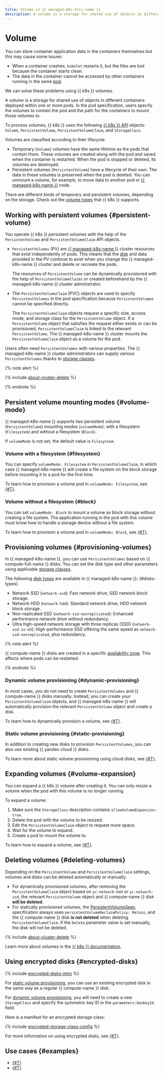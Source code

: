 ```yaml
---
title: Volume in {{ managed-k8s-full-name }}
description: A volume is a storage for shared use of objects in different containers deployed within one or more pods. In the pod specification, users specify the volumes to contain the pod and the path for the containers to mount those volumes to.
---
```


# Volume

You can store container application data in the containers themselves but this may cause some issues:
* When a container crashes, `kubelet` restarts it, but the files are lost because the container starts clean.
* The data in the container cannot be accessed by other containers running in the same [pod](index.md#pod).

We can solve these problems using {{ k8s }} _volumes_.

A _volume_ is a storage for shared use of objects in different containers deployed within one or more pods. In the pod specification, users specify the volumes to contain the pod and the path for the containers to mount those volumes to.

To process volumes, {{ k8s }} uses the following [{{ k8s }} API](https://kubernetes.io/docs/reference/kubernetes-api/) objects: `Volume`, `PersistentVolume`, `PersistentVolumeClaim`, and `StorageClass`.

Volumes are classified according to their lifecycle:
* Temporary (`Volume`) volumes have the same lifetime as the pods that contain them. These volumes are created along with the pod and saved when the container is restarted. When the pod is stopped or deleted, its volumes are destroyed.
* Persistent volumes (`PersistentVolume`) have a lifecycle of their own. The data in these volumes is preserved when the pod is deleted. You can unmount a volume, for example, to move data to another pod or [{{ managed-k8s-name }}](index.md#node-group) node.

There are different kinds of temporary and persistent volumes, depending on the storage. Check out the [volume types](https://kubernetes.io/docs/concepts/storage/volumes/#types-of-volumes) that {{ k8s }} supports.

## Working with persistent volumes {#persistent-volume}


You operate {{ k8s }} persistent volumes with the help of the `PersistentVolume` and `PersistentVolumeClaim` API objects.
* `PersistentVolumes` (PV) are [{{ managed-k8s-name }}](index.md#kubernetes-cluster) cluster resources that exist independently of pods. This means that the [disk](../../compute/concepts/disk.md) and data provided in the PV continue to exist when you change the {{ managed-k8s-name }} cluster and delete or recreate the pods.

  The resources of `PersistentVolume` can be dynamically provisioned with the help of `PersistentVolumeClaims` or created beforehand by the {{ managed-k8s-name }} cluster administrator.
* The `PersistentVolumeClaim` (PVC) objects are used to specify `PersistentVolumes` in the pod specification because `PersistentVolumes` cannot be specified directly.

  The `PersistentVolumeClaim` objects request a specific size, access mode, and storage class for the `PersistentVolume` object. If a `PersistentVolume` object that satisfies the request either exists or can be provisioned, `PersistentVolumeClaim` is linked to the relevant `PersistentVolume`. The {{ managed-k8s-name }} cluster mounts the `PersistentVolumeClaim` object as a volume for the pod.

Users often need `PersistentVolumes` with various properties. The {{ managed-k8s-name }} cluster administrators can supply various `PersistentVolumes` thanks to [storage classes](../operations/volumes/manage-storage-class.md).

{% note alert %}

{% include [about-cluster-delete](../../_includes/managed-kubernetes/note-k8s-cluster-delete.md) %}

{% endnote %}

## Persistent volume mounting modes {#volume-mode}

{{ managed-k8s-name }} supports two persistent volume (`PersistentVolume`) mounting modes (`volumeMode`): with a filesystem (`Filesystem`) and without a filesystem (`Block`).

If `volumeMode` is not set, the default value is `Filesystem`.

### Volume with a filesystem {#filesystem}

You can specify `volumeMode: Filesystem` in `PersistentVolumeClaim`, in which case {{ managed-k8s-name }} will create a file system on the block storage before mounting it to a pod for the first time.

To learn how to provision a volume pod in `volumeMode: Filesystem`, see [{#T}](../operations/volumes/dynamic-create-pv.md).

### Volume without a filesystem {#block}

You can set `volumeMode: Block` to mount a volume as block storage without creating a file system. The application running in the pod with this volume must know how to handle a storage device without a file system.

To learn how to provision a volume pod in `volumeMode: Block`, see [{#T}](../operations/volumes/mode-block.md).

## Provisioning volumes {#provisioning-volumes}

In {{ managed-k8s-name }}, you can use `PersistentVolumes` based on {{ compute-full-name }} disks. You can set the disk type and other parameters using applicable [storage classes](../operations/volumes/manage-storage-class.md).

The following [disk types](../../compute/concepts/disk.md##disks-types) are available in {{ managed-k8s-name }}: {#disks-types}

* Network SSD (`network-ssd`): Fast network drive; SSD network block storage.
* Network HDD (`network-hdd`): Standard network drive; HDD network block storage.
* Non-replicated SSD (`network-ssd-nonreplicated`): Enhanced performance network drive without redundancy.
* Ultra high-speed network storage with three replicas (SSD) (`network-ssd-io-m3`): High-performance SSD offering the same speed as `network-ssd-nonreplicated`, plus redundancy.

{% note alert %}

{{ compute-name }} disks are created in a specific [availability zone](../../overview/concepts/geo-scope.md). This affects where pods can be restarted.

{% endnote %}

### Dynamic volume provisioning {#dynamic-provisioning}

In most cases, you do not need to create `PersistentVolumes` and {{ compute-name }} disks manually. Instead, you can create your `PersistentVolumeClaim` objects, and {{ managed-k8s-name }} will automatically provision the relevant `PersistentVolume` object and create a disk.

To learn how to dynamically provision a volume, see [{#T}](../operations/volumes/dynamic-create-pv.md).

### Static volume provisioning {#static-provisioning}

In addition to creating new disks to provision `PersistentVolumes`, you can also use existing {{ yandex-cloud }} disks.

To learn more about static volume provisioning using cloud disks, see [{#T}](../operations/volumes/static-create-pv.md).

## Expanding volumes {#volume-expansion}

You can expand a {{ k8s }} volume after creating it. You can only resize a volume when the pod with this volume is no longer running.

To expand a volume:
1. Make sure the `StorageClass` description contains `allowVolumeExpansion: true`.
1. Delete the pod with the volume to be resized.
1. Edit the `PersistentVolumeClaim` object to request more space.
1. Wait for the volume to expand.
1. Create a pod to mount the volume to.

To learn how to expand a volume, see [{#T}](../operations/volumes/volume-expansion.md).

## Deleting volumes {#deleting-volumes}

Depending on the `PersistentVolume` and `PersistentVolumeClaim` settings, volumes and disks can be deleted automatically or manually.
* For dynamically provisioned volumes, after removing the `PersistentVolumeClaim` object based on `yc-network-hdd` or `yc-network-ssd`, the relevant `PersistentVolume` object and {{ compute-name }} disk **will be deleted**.
* For statically provisioned volumes, the [PersistentVolumeSpec](https://kubernetes.io/docs/reference/kubernetes-api/config-and-storage-resources/persistent-volume-v1/#PersistentVolumeSpec) specification always uses `persistentVolumeReclaimPolicy: Retain`, and the {{ compute-name }} disk **is not deleted** when deleting `PersistentVolumeClaim`. If the `Delete` parameter value is set manually, the disk will not be deleted.

{% include [about-cluster-delete](../../_includes/managed-kubernetes/note-k8s-cluster-delete.md) %}

Learn more about volumes in the [{{ k8s }} documentation](https://kubernetes.io/docs/concepts/storage/persistent-volumes/).

## Using encrypted disks {#encrypted-disks}

{% include [encrypted-disks-intro](../../_includes/managed-kubernetes/encrypted-disks-intro.md) %}

For [static volume provisioning](#static-provisioning), you can use an existing encrypted disk in the same way as a regular {{ compute-name }} disk.

For [dynamic volume provisioning](#dynamic-provisioning), you will need to create a new `StorageClass` and specify the symmetric key ID in the `parameters:kmsKeyId` field.

Here is a manifest for an encrypted storage class:

{% include [encrypted-storage-class-config](../../_includes/managed-kubernetes/encrypted-storage-class-config.md) %}

For more information on using encrypted disks, see [{#T}](../operations/volumes/encrypted-disks.md).

## Use cases {#examples}

* [{#T}](../tutorials/kubernetes-backup.md)
* [{#T}](../operations/volumes/statefulset-pvc-expansion.md)
